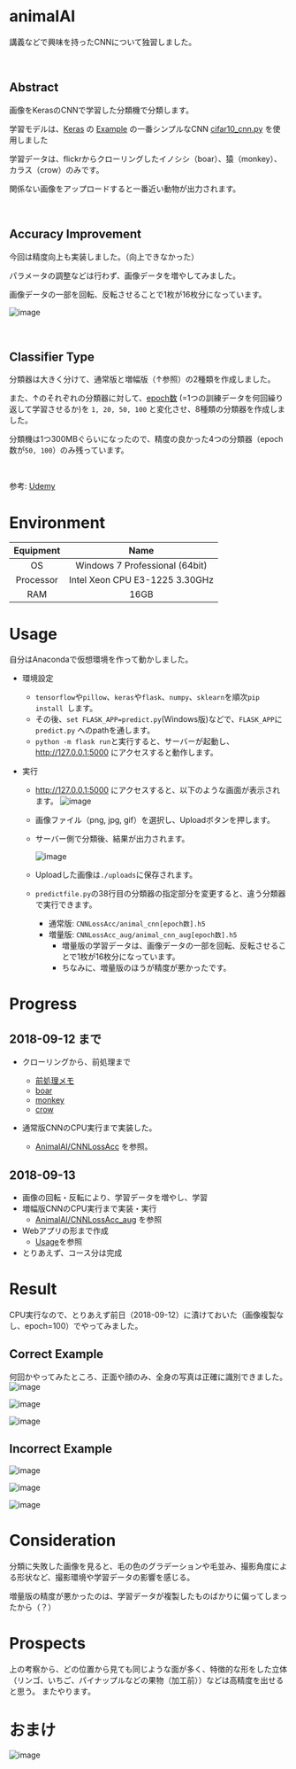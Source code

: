 # animalAI
講義などで興味を持ったCNNについて独習しました。

<br />

## Abstract
画像をKerasのCNNで学習した分類機で分類します。

学習モデルは、[Keras](https://keras.io/getting-started/sequential-model-guide/) の [Example](https://github.com/keras-team/keras/tree/master/examples) の一番シンプルなCNN [cifar10_cnn.py](https://github.com/keras-team/keras/blob/master/examples/cifar10_cnn.py) を使用しました


学習データは、flickrからクローリングしたイノシシ（boar）、猿（monkey）、カラス（crow）のみです。

関係ない画像をアップロードすると一番近い動物が出力されます。

<br />

## Accuracy Improvement
今回は精度向上も実装しました。（向上できなかった）

パラメータの調整などは行わず、画像データを増やしてみました。

画像データの一部を回転、反転させることで1枚が16枚分になっています。

![image](https://github.com/hysy/animalAI/blob/master/_etc/%E5%8F%8D%E8%BB%A2.PNG)

<br />

## Classifier Type
分類器は大きく分けて、通常版と増幅版（↑参照）の2種類を作成しました。

また、↑のそれぞれの分類器に対して、[epoch数](http://st-hakky.hatenablog.com/entry/2017/01/17/165137) (=1つの訓練データを何回繰り返して学習させるか)を `1, 20, 50, 100` と変化させ、8種類の分類器を作成しました。

分類機は1つ300MBぐらいになったので、精度の良かった4つの分類器（epoch数が`50, 100`）のみ残っています。

<br />

参考: [Udemy](https://www.udemy.com/tensorflow-advanced/)

# Environment

| Equipment | Name |
|:-:|:-:|
| OS | Windows 7 Professional (64bit) |
| Processor | Intel Xeon CPU E3-1225 3.30GHz |
| RAM | 16GB | 


# Usage
自分はAnacondaで仮想環境を作って動かしました。

- 環境設定
  - `tensorflow`や`pillow`、`keras`や`flask`、`numpy`、`sklearn`を順次`pip install `します。
  - その後、`set FLASK_APP=predict.py`(Windows版)などで、`FLASK_APP`に`predict.py` へのpathを通します。
  - `python -m flask run`と実行すると、サーバーが起動し、http://127.0.0.1:5000 にアクセスすると動作します。

- 実行
  - http://127.0.0.1:5000 にアクセスすると、以下のような画面が表示されます。
    ![image](https://github.com/hysy/animalAI/blob/master/_etc/%E5%AE%9F%E8%A1%8C%E7%94%BB%E9%9D%A21.PNG)
  - 画像ファイル（png, jpg, gif）を選択し、Uploadボタンを押します。
  - サーバー側で分類後、結果が出力されます。
  
    ![image](https://github.com/hysy/animalAI/blob/master/_etc/%E5%AE%9F%E8%A1%8C%E7%94%BB%E9%9D%A22-boar.PNG)
  - Uploadした画像は`./uploads`に保存されます。
  - `predictfile.py`の38行目の分類器の指定部分を変更すると、違う分類器で実行できます。
    - 通常版: `CNNLossAcc/animal_cnn[epoch数].h5`
    - 増量版: `CNNLossAcc_aug/animal_cnn_aug[epoch数].h5`
      - 増量版の学習データは、画像データの一部を回転、反転させることで1枚が16枚分になっています。
      - ちなみに、増量版のほうが精度が悪かったです。
    
# Progress
## 2018-09-12 まで
- クローリングから、前処理まで
  - [前処理メモ](https://github.com/hysy/animalAI/blob/master/_etc/%E5%89%8D%E5%87%A6%E7%90%86%E3%83%A1%E3%83%A2.txt)
  - [boar](https://github.com/hysy/animalAI/tree/master/boar)
  - [monkey](https://github.com/hysy/animalAI/tree/master/monkey)
  - [crow](https://github.com/hysy/animalAI/tree/master/crow)

- 通常版CNNのCPU実行まで実装した。
  - [AnimalAI/CNNLossAcc](https://github.com/hysy/animalAI/tree/master/CNNLossAcc) を参照。

## 2018-09-13
- 画像の回転・反転により、学習データを増やし、学習
- 増幅版CNNのCPU実行まで実装・実行
  - [AnimalAI/CNNLossAcc_aug](https://github.com/hysy/animalAI/tree/master/CNNLossAcc_aug) を参照
- Webアプリの形まで作成
  - [Usage](https://github.com/hysy/animalAI#usage)を参照
- とりあえず、コース分は完成


# Result
CPU実行なので、とりあえず前日（2018-09-12）に漬けておいた（画像複製なし、epoch=100）でやってみました。

## Correct Example

何回かやってみたところ、正面や顔のみ、全身の写真は正確に識別できました。
![image](https://github.com/hysy/animalAI/blob/master/_etc/%E5%AE%9F%E8%A1%8C%E7%94%BB%E9%9D%A22-boar.PNG)

![image](https://github.com/hysy/animalAI/blob/master/_etc/%E5%AE%9F%E8%A1%8C%E7%94%BB%E9%9D%A22-monkey.PNG)

![image](https://github.com/hysy/animalAI/blob/master/_etc/%E5%AE%9F%E8%A1%8C%E7%94%BB%E9%9D%A22-crow.PNG)

## Incorrect Example

![image](https://github.com/hysy/animalAI/blob/master/_etc/%E5%AE%9F%E8%A1%8C%E7%94%BB%E9%9D%A23-boar.PNG)

![image](https://github.com/hysy/animalAI/blob/master/_etc/%E5%AE%9F%E8%A1%8C%E7%94%BB%E9%9D%A23-monkey.PNG)

![image](https://github.com/hysy/animalAI/blob/master/_etc/%E5%AE%9F%E8%A1%8C%E7%94%BB%E9%9D%A23-crow.PNG)

# Consideration
分類に失敗した画像を見ると、毛の色のグラデーションや毛並み、撮影角度による形状など、撮影環境や学習データの影響を感じる。

増量版の精度が悪かったのは、学習データが複製したものばかりに偏ってしまったから（？）

# Prospects
上の考察から、どの位置から見ても同じような面が多く、特徴的な形をした立体（リンゴ、いちご、パイナップルなどの果物（加工前））などは高精度を出せると思う。
またやります。


# おまけ
![image](https://github.com/hysy/animalAI/blob/master/_etc/%E5%AE%9F%E8%A1%8C%E7%B5%90%E6%9E%9C4-Nanachi.PNG)
